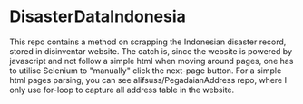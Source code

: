 # DisasterDataIndonesia

This repo contains a method on scrapping the Indonesian disaster record, stored in disinventar website.
The catch is, since the website is powered by javascript and not follow a simple html when moving around pages, one has to utilise Selenium to "manually" click the next-page button.
For a simple html pages parsing, you can see alifsuss/PegadaianAddress repo, where I only use for-loop to capture all address table in the website.
